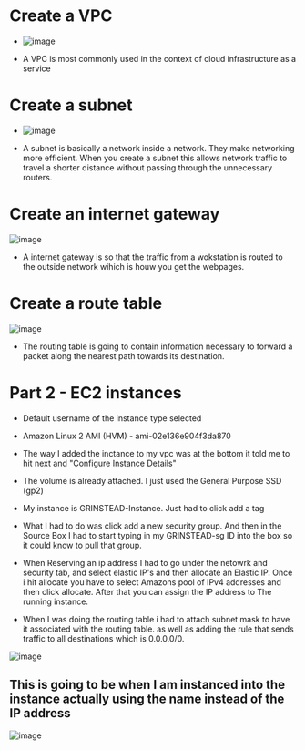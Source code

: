 # Create a VPC

* ![image](https://user-images.githubusercontent.com/59849834/136311627-c74adb85-2ecc-4c85-8d10-4edd84d80ad2.png)

* A VPC is most commonly used in the context of cloud infrastructure as a service



# Create a subnet


* ![image](https://user-images.githubusercontent.com/59849834/136313222-bccda115-ab25-41f6-a1dc-19744fd1fe54.png)

* A subnet is basically a network inside a network. They make networking more efficient. When you create a subnet this allows network traffic to travel a shorter distance without passing through the unnecessary routers.


# Create an internet gateway

![image](https://user-images.githubusercontent.com/59849834/136315870-04b1f8e4-4c70-4178-9552-e95219842af1.png)

* A internet gateway is so that the traffic from a wokstation is routed to the outside network wihich is houw you get the webpages.

# Create a route table


![image](https://user-images.githubusercontent.com/59849834/136316291-8a5e58ae-0a72-4aca-9437-fe2bab040a9d.png)

* The routing table is going to contain information necessary to forward a packet along the nearest path towards its destination.

# Part 2 - EC2 instances

* Default username of the instance type selected

* Amazon Linux 2 AMI (HVM) - ami-02e136e904f3da870

* The way I added the inctance to my vpc was at the bottom it told me to hit next and 
"Configure Instance Details"

* The volume is already attached. I just used the General Purpose SSD (gp2) 

* My instance is GRINSTEAD-Instance. Just had to click add a tag

* What I had to do was click add a new security group. And then in the Source Box I had
to start typing in my GRINSTEAD-sg ID into the box so it could know to pull that group.

* When Reserving an ip address I had to go under the netowrk and security tab, and select
elastic IP's and then allocate an Elastic IP. Once i hit allocate you have to select Amazons pool of IPv4 addresses and then click allocate. After that you can assign the IP address to
The running instance.

* When I was doing the routing table i had to attach subnet mask to have it associated with the routing table. as well as adding the rule that sends traffic to all destinations which is 0.0.0.0/0.

![image](https://user-images.githubusercontent.com/59849834/136489554-9c1f627b-8d41-40a5-b338-0026e3600e3d.png)



## This is going to be when I am instanced into the instance actually using the name instead of the IP address 

![image](https://user-images.githubusercontent.com/59849834/137232131-98bc7d2a-2511-4f58-9cac-79b0d379441e.png)



